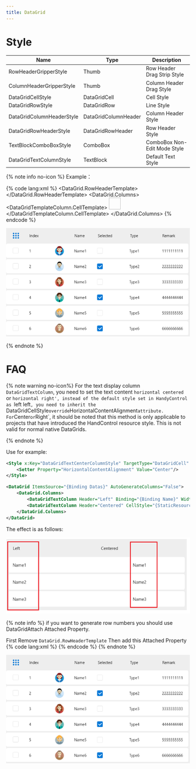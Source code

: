 ```yaml
---
title: DataGrid
---
```

# Style
| Name | Type | Description |
| - | - | - |
| RowHeaderGripperStyle | Thumb | Row Header Drag Strip Style |
| ColumnHeaderGripperStyle | Thumb | Column Header Drag Style |
| DataGridCellStyle | DataGridCell | Cell Style |
| DataGridRowStyle | DataGridRow | Line Style |
| DataGridColumnHeaderStyle | DataGridColumnHeader | Column Header Style |
| DataGridRowHeaderStyle | DataGridRowHeader | Row Header Style |
| TextBlockComboBoxStyle | ComboBox | ComboBox Non-Edit Mode Style |
| DataGridTextColumnStyle | TextBlock | Default Text Style |

{% note info no-icon %}
Example：

{% code lang:xml %}
<DataGrid HeadersVisibility="All" RowHeaderWidth="60" AutoGenerateColumns="False" ItemsSource="{Binding DataList}">
    <DataGrid.RowHeaderTemplate>
        <DataTemplate>
            <CheckBox IsChecked="{Binding IsSelected,RelativeSource={RelativeSource AncestorType=DataGridRow}}"/>
        </DataTemplate>
    </DataGrid.RowHeaderTemplate>
    <DataGrid.Columns>
        <DataGridTextColumn IsReadOnly="True" Width="80" CanUserResize="False" Binding="{Binding Index}" Header="Index"/>
        <DataGridTemplateColumn Width="60" CanUserResize="False">
            <DataGridTemplateColumn.CellTemplate>
                <DataTemplate>
                    <Image Source="{Binding ImgPath}" Width="32" Height="32" Stretch="Uniform"/>
                </DataTemplate>
            </DataGridTemplateColumn.CellTemplate>
        </DataGridTemplateColumn>
        <DataGridTextColumn Width="1*" Binding="{Binding Name}" Header="Name"/>
        <DataGridCheckBoxColumn Width="100" CanUserResize="False" Binding="{Binding IsSelected}" Header="Selected"/>
        <DataGridComboBoxColumn ItemsSource="{Binding Source={StaticResource DemoTypes}}" Width="100" CanUserResize="False" SelectedValueBinding="{Binding Type}" Header="Type"/>
        <DataGridTextColumn Width="1*" Binding="{Binding Remark}" Header="Remark"/>
    </DataGrid.Columns>
</DataGrid>
{% endcode %}

![DataGrid](https://raw.githubusercontent.com/HandyOrg/HandyOrgResource/master/HandyControl/Resources/DataGrid.png)

{% endnote %}

# FAQ
{% note warning no-icon%}
For the text display column `DataGridTextColumn`, you need to set the text content `horizontal centered` or `horizontal right', instead of the default style set in HandyControl as `left left`, you need to inherit the `DataGridCellStyle` override `HorizontalContentAlignment` attribute. For `Center` or `Right`, it should be noted that this method is only applicable to projects that have introduced the HandControl resource style. This is not valid for normal native DataGrids.

{% endnote %}

Use for example:

```xml
<Style x:Key="DataGridTextCenterColumnStyle" TargetType="DataGridCell" BasedOn="{StaticResource DataGridCellStyle}">
    <Setter Property="HorizontalContentAlignment" Value="Center"/>
</Style>
```

```xml
<DataGrid ItemsSource="{Binding Datas}" AutoGenerateColumns="False">
    <DataGrid.Columns>
        <DataGridTextColumn Header="Left" Binding="{Binding Name}" Width="*"/>
        <DataGridTextColumn Header="Centered" CellStyle="{StaticResource DataGridTextCenterColumnStyle}" Width="*" Binding="{Binding Name}"/>
​    </DataGrid.Columns>
</DataGrid>
```

The effect is as follows:

![DataGridWarning01](https://raw.githubusercontent.com/HandyOrg/HandyOrgResource/master/HandyControl/Doc/native_controls/DataGrid-Warning01.png)

{% note info %}
if you want to generate row numbers you should use DataGridAttach Attached Property.

First Remove `DataGrid.RowHeaderTemplate` Then add this Attached Property
{% code lang:xml %}
<DataGrid hc:DataGridAttach.ShowRowNumber="True"/>
{% endcode %}
{% endnote %}

![DataGridShowRowNumber](https://raw.githubusercontent.com/HandyOrg/HandyOrgResource/master/HandyControl/Resources/DataGrid.png)